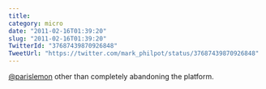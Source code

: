```yaml
---
title: 
category: micro
date: "2011-02-16T01:39:20"
slug: "2011-02-16T01:39:20"
TwitterId: "37687439870926848"
TweetUrl: "https://twitter.com/mark_philpot/status/37687439870926848"
---
```


[@parislemon](https://twitter.com/parislemon) other than completely abandoning
the platform.
